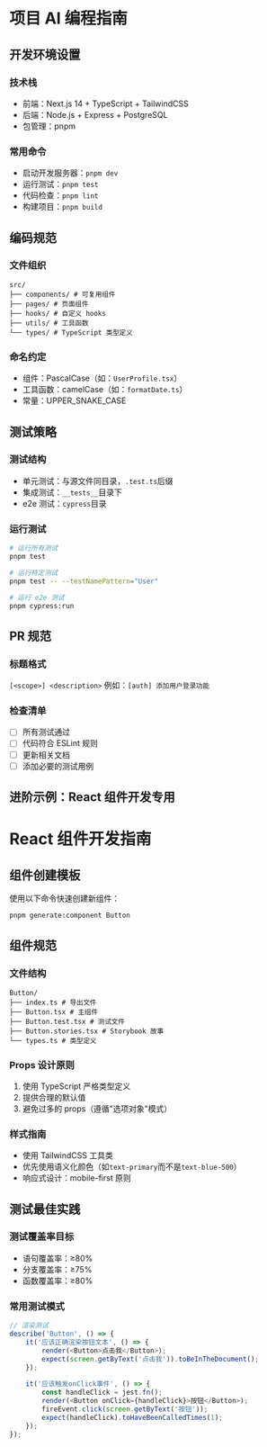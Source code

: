 # 项目 AI 编程指南

## 开发环境设置

### 技术栈
- 前端：Next.js 14 + TypeScript + TailwindCSS
- 后端：Node.js + Express + PostgreSQL
- 包管理：pnpm

### 常用命令
- 启动开发服务器：`pnpm dev`
- 运行测试：`pnpm test`
- 代码检查：`pnpm lint`
- 构建项目：`pnpm build`

## 编码规范

### 文件组织
```
src/
├── components/ # 可复用组件
├── pages/ # 页面组件
├── hooks/ # 自定义 hooks
├── utils/ # 工具函数
└── types/ # TypeScript 类型定义
```

### 命名约定
- 组件：PascalCase（如：`UserProfile.tsx`）
- 工具函数：camelCase（如：`formatDate.ts`）
- 常量：UPPER_SNAKE_CASE

## 测试策略

### 测试结构
- 单元测试：与源文件同目录，`.test.ts`后缀
- 集成测试：`__tests__`目录下
- e2e 测试：`cypress`目录

### 运行测试
```bash
# 运行所有测试
pnpm test

# 运行特定测试
pnpm test -- --testNamePattern="User"

# 运行 e2e 测试
pnpm cypress:run
```

## PR 规范

### 标题格式
`[<scope>] <description>`
例如：`[auth] 添加用户登录功能`

### 检查清单
- [ ] 所有测试通过
- [ ] 代码符合 ESLint 规则
- [ ] 更新相关文档
- [ ] 添加必要的测试用例

## 进阶示例：React 组件开发专用

# React 组件开发指南

## 组件创建模板
使用以下命令快速创建新组件：
```bash
pnpm generate:component Button
```

## 组件规范

### 文件结构
```
Button/
├── index.ts # 导出文件
├── Button.tsx # 主组件
├── Button.test.tsx # 测试文件
├── Button.stories.tsx # Storybook 故事
└── types.ts # 类型定义
```

### Props 设计原则
1. 使用 TypeScript 严格类型定义
2. 提供合理的默认值
3. 避免过多的 props（遵循"选项对象"模式）

### 样式指南
- 使用 TailwindCSS 工具类
- 优先使用语义化颜色（如`text-primary`而不是`text-blue-500`）
- 响应式设计：mobile-first 原则

## 测试最佳实践

### 测试覆盖率目标
- 语句覆盖率：≥80%
- 分支覆盖率：≥75%
- 函数覆盖率：≥80%

### 常用测试模式
```typescript
// 渲染测试
describe('Button', () => {
    it('应该正确渲染按钮文本', () => {
        render(<Button>点击我</Button>);
        expect(screen.getByText('点击我')).toBeInTheDocument();
    });
    
    it('应该触发onClick事件', () => {
        const handleClick = jest.fn();
        render(<Button onClick={handleClick}>按钮</Button>);
        fireEvent.click(screen.getByText('按钮'));
        expect(handleClick).toHaveBeenCalledTimes(1);
    });
});
```